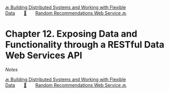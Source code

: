 [🔙 Building Distributed Systems and Working with Flexible Data][previous-chapter]&nbsp;&nbsp;&nbsp;&nbsp;&nbsp;&nbsp;&nbsp;[🏡][readme]&nbsp;&nbsp;&nbsp;&nbsp;&nbsp;&nbsp;&nbsp;[Random Recommendations Web Service 🔜][upcoming-chapter]

# Chapter 12. Exposing Data and Functionality through a RESTful Data Web Services API

_Notes_

[🔙 Building Distributed Systems and Working with Flexible Data][previous-chapter]&nbsp;&nbsp;&nbsp;&nbsp;&nbsp;&nbsp;&nbsp;[🏡][readme]&nbsp;&nbsp;&nbsp;&nbsp;&nbsp;&nbsp;&nbsp;[Random Recommendations Web Service 🔜][upcoming-chapter]

[readme]: README.md
[previous-chapter]: ch11-building-distributed-systems-and-working-with-flexible-data.md
[upcoming-chapter]: ch13-random-recommendations-web-service.md